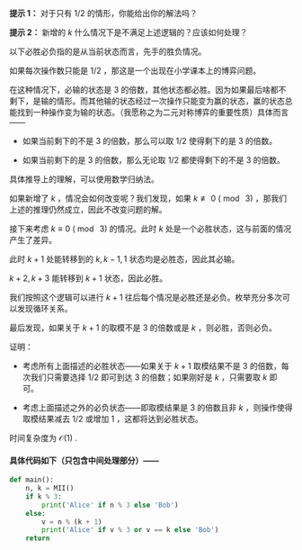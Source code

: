 **提示 1：** 对于只有 $1/2$ 的情形，你能给出你的解法吗？

**提示 2：** 新增的 $k$ 什么情况下是不满足上述逻辑的？应该如何处理？

以下必胜必负指的是从当前状态而言，先手的胜负情况。

如果每次操作数只能是 $1/2$ ，那这是一个出现在小学课本上的博弈问题。

在这种情况下，必输的状态是 $3$ 的倍数，其他状态都必胜。因为如果最后啥都不剩下，是输的情形。而其他输的状态经过一次操作只能变为赢的状态，赢的状态总能找到一种操作变为输的状态。（我愿称之为二元对称博弈的重要性质）具体而言——

- 如果当前剩下的不是 $3$ 的倍数，那么可以取 $1/2$ 使得剩下的是 $3$ 的倍数。

- 如果当前剩下的是 $3$ 的倍数，那么无论取 $1/2$ 都使得剩下的不是 $3$ 的倍数。

具体推导上的理解，可以使用数学归纳法。

如果新增了 $k$ ，情况会如何改变呢？我们发现，如果 $k\not\equiv 0\ (\bmod\ 3)$ ，那我们上述的推理仍然成立，因此不改变问题的解。

接下来考虑 $k\equiv 0\ (\bmod\ 3)$ 的情况。此时 $k$ 处是一个必胜状态，这与前面的情况产生了差异。

此时 $k+1$ 处能转移到的 $k,k-1,1$ 状态均是必胜态，因此其必输。

$k+2,k+3$ 能转移到 $k+1$ 状态，因此必胜。

我们按照这个逻辑可以进行 $k+1$ 往后每个情况是必胜还是必负。枚举充分多次可以发现循环关系。

最后发现，如果关于 $k+1$ 的取模不是 $3$ 的倍数或是 $k$ ，则必胜，否则必负。

证明：

- 考虑所有上面描述的必胜状态——如果关于 $k+1$ 取模结果不是 $3$ 的倍数，每次我们只需要选择 $1/2$ 即可到达 $3$ 的倍数；如果刚好是 $k$ ，只需要取 $k$ 即可。

- 考虑上面描述之外的必负状态——即取模结果是 $3$ 的倍数且非 $k$ ，则操作使得取模结果减去 $1/2$ 或增加 $1$ ，这都将达到必胜状态。

时间复杂度为 $\mathcal{O}(1)$ .

#### 具体代码如下（只包含中间处理部分）——

```Python []
def main():
    n, k = MII()
    if k % 3:
        print('Alice' if n % 3 else 'Bob')
    else:
        v = n % (k + 1)
        print('Alice' if v % 3 or v == k else 'Bob')
    return
```